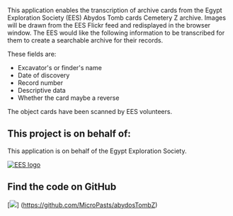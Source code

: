 This application enables the transcription of archive cards from the Egypt Exploration Society (EES) Abydos Tomb cards Cemetery Z 
archive. Images will be drawn from the EES Flickr feed and redisplayed in the browser window. The EES would 
like the following information to be transcribed for them to create a searchable archive for their records. 

These fields are:

* Excavator's or finder's name
* Date of discovery
* Record number
* Descriptive data
* Whether the card maybe a reverse

The object cards have been scanned by EES volunteers.

## This project is on behalf of:

This application is on behalf of the Egypt Exploration Society.

[![EES logo](http://www.ees.ac.uk/images/logo.gif)](http://www.ees.ac.uk)

## Find the code on GitHub

[![](https://micropasts-other.s3.amazonaws.com/other/github_logo.png)]
(https://github.com/MicroPasts/abydosTombZ)